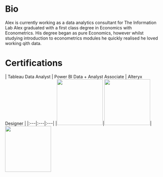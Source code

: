 # Bio

Alex is currently working as a data analytics consultant for The Information Lab
Alex graduated with a first class degree in Economics with Econometrics. His degree began as pure Economics, however whilst studying introduction to econometrics modules he quickly realised he loved working qith data. 

# Certifications
| Tableau Data Analyst | Power BI Data +
Analyst Associate | Alteryx Designer |
|:---|:---|:---|
|<img src="https://www.tableau.com/sites/default/files/2023-02/2022-11_Badge_Tab-Cert_Data-Analyst_High-Res.png" width="150" height="150">|<img src="https://learn.microsoft.com/en-us/media/learn/certification/badges/microsoft-certified-associate-badge.svg" width="150" height="150">|<img src="https://community.alteryx.com/html/@9389565161CBAD76656433D25B52F47A/assets/alteryx_academy_certification_beginner_icon.png" width="150" height="150">
